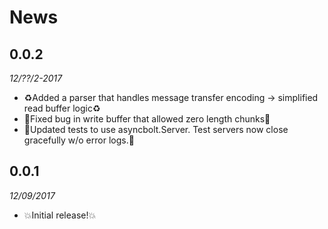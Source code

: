# News

## 0.0.2

*12/??/2-2017*

* :recycle:Added a parser that handles message transfer encoding -> simplified read buffer logic:recycle:
* :bug:Fixed bug in write buffer that allowed zero length chunks:bug: 
* :construction_worker:Updated tests to use asyncbolt.Server. Test servers now close gracefully w/o error logs.:construction_worker:

## 0.0.1

*12/09/2017*

* :boom:Initial release!:boom:
